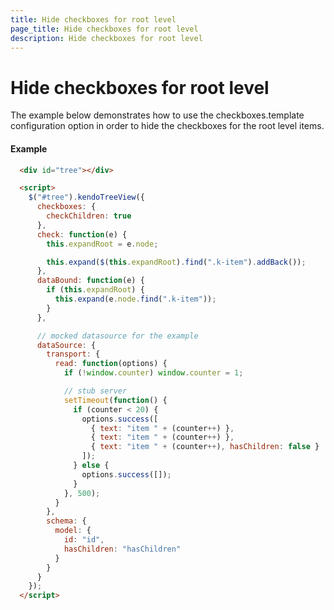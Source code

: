 ```yaml
---
title: Hide checkboxes for root level
page_title: Hide checkboxes for root level
description: Hide checkboxes for root level
---
```


# Hide checkboxes for root level

The example below demonstrates how to use the checkboxes.template configuration option in order to hide the checkboxes for the root level items.

#### Example

```html
  <div id="tree"></div>

  <script>
    $("#tree").kendoTreeView({
      checkboxes: {
        checkChildren: true
      },
      check: function(e) {
        this.expandRoot = e.node;

        this.expand($(this.expandRoot).find(".k-item").addBack());
      },
      dataBound: function(e) {
        if (this.expandRoot) {
          this.expand(e.node.find(".k-item"));
        }
      },

      // mocked datasource for the example
      dataSource: {
        transport: {
          read: function(options) {
            if (!window.counter) window.counter = 1;

            // stub server
            setTimeout(function() {
              if (counter < 20) {
                options.success([
                  { text: "item " + (counter++) },
                  { text: "item " + (counter++) },
                  { text: "item " + (counter++), hasChildren: false }
                ]);
              } else {
                options.success([]);
              }
            }, 500);
          }
        },
        schema: {
          model: {
            id: "id",
            hasChildren: "hasChildren"
          }
        }
      }
    });
  </script>
```
